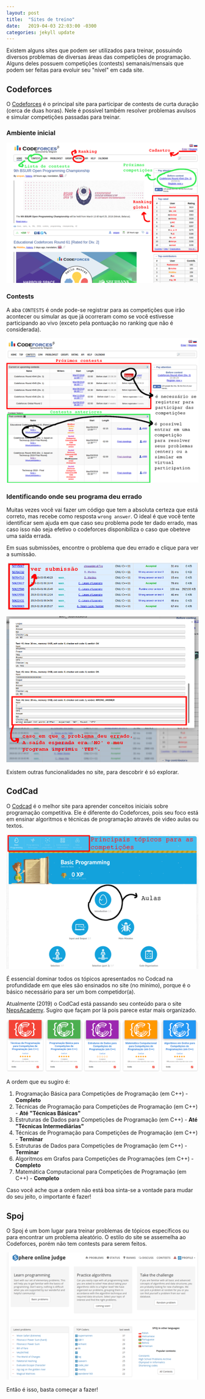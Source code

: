 ```yaml
---
layout: post
title:  "Sites de treino"
date:   2019-04-03 22:03:00 -0300
categories: jekyll update
---
```



Existem alguns sites que podem ser utilizados para treinar, possuindo diversos problemas de diversas áreas das competições de programação. Alguns deles possuem competições (contests) semanais/mensais que podem ser feitas para evoluir seu "nível" em cada site. 

## Codeforces

O [Codeforces](https://codeforces.com/) é o principal site para participar de contests de curta duração (cerca de duas horas). Nele é possível também resolver problemas avulsos e simular competições passadas para treinar.

### Ambiente inicial

![Ambiente inicial - codeforces](/img/codeforces_1.png)

### Contests

A aba `CONTESTS` é onde pode-se registrar para as competições que irão acontecer ou simular as que já ocorreram como se você estivesse participando ao vivo (exceto pela pontuação no ranking que não é considerada). 

![Ambiente inicial - codeforces](/img/codeforces_2.png)

### Identificando onde seu programa deu errado

Muitas vezes você vai fazer um código que tem a absoluta certeza que está correto, mas recebe como resposta `wrong answer`. O ideal é que você tente identificar sem ajuda em que caso seu problema pode ter dado errado, mas caso isso não seja efetivo o codeforces disponibiliza o caso que obeteve uma saída errada.

Em suas submissões, encontre o problema que deu errado e clique para ver a sumissão.

![Ambiente inicial - codeforces](./img/codeforces_3.png)

![Ambiente inicial - codeforces](/img/codeforces_4.png)

Existem outras funcionalidades no site, para descobrir é só explorar.

## CodCad

O [Codcad](http://www.codcad.com/course/1) é o melhor site para aprender conceitos iniciais sobre programação competitiva. Ele é diferente do Codeforces, pois seu foco está em ensinar algoritmos e técnicas de programação através de video aulas ou textos.

![Ambiente inicial - codcad](/img/codcad_1.png)

É essencial dominar todos os tópicos apresentados no Codcad na profundidade em que eles são ensinados no site (no mínimo), porque é o básico necessário para ser um bom competidor(a). 

Atualmente (2019) o CodCad está passando seu conteúdo para o site [NepsAcademy](https://neps.academy/courses). Sugiro que façam por lá pois parece estar mais organizado.

![Ambiente inicial - NepsAcademy](/img/nepsacademy_01.png)

A ordem que eu sugiro é:

1. Programação Básica para Competições de Programação (em C++) - **Completo**
2. Técnicas de Programação para Competições de Programação (em C++) - **Até "Técnicas Básicas"**
3. Estruturas de Dados para Competições de Programação (em C++) - **Até "Técnicas Intermediárias"**
4. Técnicas de Programação para Competições de Programação (em C++) - **Terminar**
5. Estruturas de Dados para Competições de Programação (em C++) - **Terminar**
6. Algoritmos em Grafos para Competições de Programações (em C++) - **Completo**
7. Matemática Computacional para Competições de Programação (em C++) - **Completo**

Caso você ache que a ordem não está boa sinta-se a vontade para mudar do seu jeito, o importante é fazer!

## Spoj

O Spoj é um bom lugar para treinar problemas de tópicos específicos ou para encontrar um problema aleatório. O estilo do site se assemelha ao Codeforces, porém  não tem contests para serem feitos.

![Ambiente inicial - Spoj](/img/spoj_1.png)

Então é isso, basta começar a fazer!